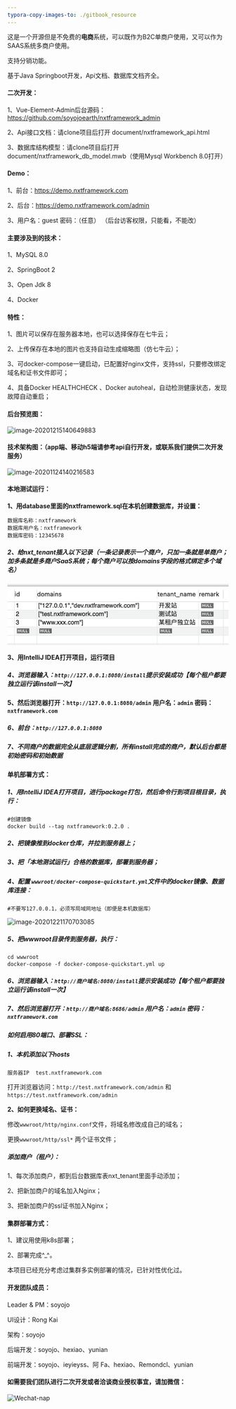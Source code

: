 ```yaml
---
typora-copy-images-to: ./gitbook_resource
---
```


这是一个开源但是不免费的**电商**系统，可以既作为B2C单商户使用，又可以作为SAAS系统多商户使用。

支持分销功能。

基于Java Springboot开发，Api文档、数据库文档齐全。



#### 二次开发：

1、Vue-Element-Admin后台源码：https://github.com/soyojoearth/nxtframework_admin

2、Api接口文档：请clone项目后打开 document/nxtframework_api.html

3、数据库结构模型：请clone项目后打开document/nxtframework_db_model.mwb（使用Mysql Workbench 8.0打开）



#### Demo：

1、前台：https://demo.nxtframework.com

2、后台：https://demo.nxtframework.com/admin 

3、用户名：guest 密码：（任意） （后台访客权限，只能看，不能改）




#### 主要涉及到的技术：

1、MySQL 8.0

2、SpringBoot 2

3、Open Jdk 8

4、Docker



#### **特性：**

1、图片可以保存在服务器本地，也可以选择保存在七牛云；

2、上传保存在本地的图片也支持自动生成缩略图（仿七牛云）；

3、可docker-compose一键启动，已配置好nginx文件，支持ssl，只要修改绑定域名和证书文件即可；

4、具备Docker HEALTHCHECK 、Docker autoheal，自动检测健康状态，发现故障自动重启；



#### 后台预览图：

![image-20201215140649883](gitbook_resource/image-20201215140649883.png)



#### 技术架构图：（app端、移动h5端请参考api自行开发，或联系我们提供二次开发服务）

![image-20201124140216583](gitbook_resource/image-20201124140216583.png)



#### 本地测试运行：

**1、用database里面的nxtframework.sql在本机创建数据库，并设置：**

```
数据库名称：nxtframework
数据库用户名：nxtframework
数据库密码：12345678
```

##### 2、给nxt_tenant插入以下记录（一条记录表示一个商户，只加一条就是单商户；加多条就是多商户SaaS系统；每个商户可以按domains字段的格式绑定多个域名）

![image-20201225101841432](gitbook_resource/image-20201225101841432.png)

**3、用IntelliJ IDEA打开项目，运行项目**

##### 4、浏览器输入：`http://127.0.0.1:8080/install`提示安装成功【每个租户都要独立运行该install一次】  

**5、然后浏览器打开：`http://127.0.0.1:8080/admin`  用户名：`admin` 密码：`nxtframework.com`**

##### 6、前台：`http://127.0.0.1:8080`

##### 7、不同商户的数据完全从底层逻辑分割，所有install完成的商户，默认后台都是初始密码和初始数据



#### 单机部署方式：

##### 1、用IntelliJ IDEA打开项目，进行package打包，然后命令行到项目根目录，执行：


```
#创建镜像
docker build --tag nxtframework:0.2.0 .
```

##### 2、把镜像推到docker仓库，并拉到服务器上；

##### 3、把「本地测试运行」合格的数据库，部署到服务器；

##### 4、配置 `wwwroot/docker-compose-quickstart.yml`文件中的docker镜像、数据库连接：

`#不要写127.0.0.1，必须写局域网地址（即便是本机数据库）`

![image-20201221170703085](gitbook_resource/image-20201221170703085.png)

##### 5、把wwwroot目录传到服务器，执行：

```
cd wwwroot
docker-compose -f docker-compose-quickstart.yml up
```

##### 6、浏览器输入：`http://商户域名:8080/install`提示安装成功【每个租户都要独立运行该install一次】

##### 7、然后浏览器打开：`http://商户域名:8686/admin`  用户名：`admin` 密码：`nxtframework.com`



##### 如何启用80端口、部署SSL：

##### 1、本机添加以下hosts

`服务器IP  test.nxtframework.com`

打开浏览器访问：`http://test.nxtframework.com/admin` 和 `https://test.nxtframework.com/admin`

**2、如何更换域名、证书：**

修改`wwwroot/http/nginx.conf`文件，将域名修改成自己的域名；

更换`wwwroot/http/ssl*` 两个证书文件；



##### 添加商户（租户）：

1、每次添加商户，都到后台数据库表nxt_tenant里面手动添加；

2、把新加商户的域名加入Nginx；

3、把新加商户的ssl证书加入Nginx；



#### 集群部署方式：

1、建议用使用k8s部署；

2、部署完成^_^。

本项目已经充分考虑过集群多实例部署的情况，已针对性优化过。





#### 开发团队成员：

Leader & PM：soyojo

UI设计：Rong Kai

架构：soyojo

后端开发：soyojo、hexiao、yunian

前端开发：soyojo、ieyieyss、阿 Fa、hexiao、Remondcl、yunian



#### 如需要我们团队进行二次开发或者洽谈商业授权事宜，请加微信：

![Wechat-nap](gitbook_resource/Wechat-nap.jpeg)
